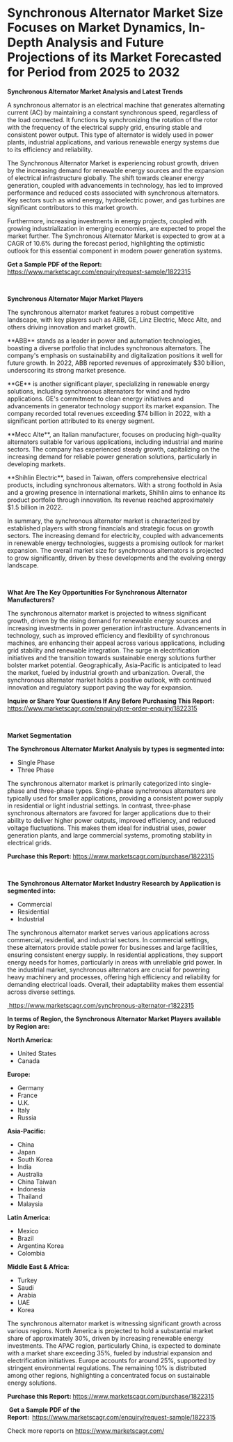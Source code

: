 <p><h1>Synchronous Alternator Market Size Focuses on Market Dynamics, In-Depth Analysis and Future Projections of its Market Forecasted for Period from 2025 to 2032</h1></p><p><strong>Synchronous Alternator Market Analysis and Latest Trends</strong></p>
<p><p>A synchronous alternator is an electrical machine that generates alternating current (AC) by maintaining a constant synchronous speed, regardless of the load connected. It functions by synchronizing the rotation of the rotor with the frequency of the electrical supply grid, ensuring stable and consistent power output. This type of alternator is widely used in power plants, industrial applications, and various renewable energy systems due to its efficiency and reliability.</p><p>The Synchronous Alternator Market is experiencing robust growth, driven by the increasing demand for renewable energy sources and the expansion of electrical infrastructure globally. The shift towards cleaner energy generation, coupled with advancements in technology, has led to improved performance and reduced costs associated with synchronous alternators. Key sectors such as wind energy, hydroelectric power, and gas turbines are significant contributors to this market growth. </p><p>Furthermore, increasing investments in energy projects, coupled with growing industrialization in emerging economies, are expected to propel the market further. The Synchronous Alternator Market is expected to grow at a CAGR of 10.6% during the forecast period, highlighting the optimistic outlook for this essential component in modern power generation systems.</p></p>
<p><strong>Get a Sample PDF of the Report:&nbsp;</strong> <a href="https://www.marketscagr.com/enquiry/request-sample/1822315?utm_campaign=1166&utm_medium=2&utm_source=Github&utm_content=ia&utm_term=13022025&utm_id=synchronous-alternator">https://www.marketscagr.com/enquiry/request-sample/1822315</a></p>
<p>&nbsp;</p>
<p><strong>Synchronous Alternator Major Market Players</strong></p>
<p><p>The synchronous alternator market features a robust competitive landscape, with key players such as ABB, GE, Linz Electric, Mecc Alte, and others driving innovation and market growth. </p><p>**ABB** stands as a leader in power and automation technologies, boasting a diverse portfolio that includes synchronous alternators. The company's emphasis on sustainability and digitalization positions it well for future growth. In 2022, ABB reported revenues of approximately $30 billion, underscoring its strong market presence.</p><p>**GE** is another significant player, specializing in renewable energy solutions, including synchronous alternators for wind and hydro applications. GE's commitment to clean energy initiatives and advancements in generator technology support its market expansion. The company recorded total revenues exceeding $74 billion in 2022, with a significant portion attributed to its energy segment.</p><p>**Mecc Alte**, an Italian manufacturer, focuses on producing high-quality alternators suitable for various applications, including industrial and marine sectors. The company has experienced steady growth, capitalizing on the increasing demand for reliable power generation solutions, particularly in developing markets.</p><p>**Shihlin Electric**, based in Taiwan, offers comprehensive electrical products, including synchronous alternators. With a strong foothold in Asia and a growing presence in international markets, Shihlin aims to enhance its product portfolio through innovation. Its revenue reached approximately $1.5 billion in 2022.</p><p>In summary, the synchronous alternator market is characterized by established players with strong financials and strategic focus on growth sectors. The increasing demand for electricity, coupled with advancements in renewable energy technologies, suggests a promising outlook for market expansion. The overall market size for synchronous alternators is projected to grow significantly, driven by these developments and the evolving energy landscape.</p></p>
<p>&nbsp;</p>
<p><strong>What Are The Key Opportunities For Synchronous Alternator Manufacturers?</strong></p>
<p><p>The synchronous alternator market is projected to witness significant growth, driven by the rising demand for renewable energy sources and increasing investments in power generation infrastructure. Advancements in technology, such as improved efficiency and flexibility of synchronous machines, are enhancing their appeal across various applications, including grid stability and renewable integration. The surge in electrification initiatives and the transition towards sustainable energy solutions further bolster market potential. Geographically, Asia-Pacific is anticipated to lead the market, fueled by industrial growth and urbanization. Overall, the synchronous alternator market holds a positive outlook, with continued innovation and regulatory support paving the way for expansion.</p></p>
<p><strong>Inquire or Share Your Questions If Any Before Purchasing This Report:</strong> <a href="https://www.marketscagr.com/enquiry/pre-order-enquiry/1822315?utm_campaign=1166&utm_medium=2&utm_source=Github&utm_content=ia&utm_term=13022025&utm_id=synchronous-alternator">https://www.marketscagr.com/enquiry/pre-order-enquiry/1822315</a></p>
<p>&nbsp;</p>
<p><strong>Market Segmentation</strong></p>
<p><strong>The Synchronous Alternator Market Analysis by types is segmented into:</strong></p>
<p><ul><li>Single Phase</li><li>Three Phase</li></ul></p>
<p><p>The synchronous alternator market is primarily categorized into single-phase and three-phase types. Single-phase synchronous alternators are typically used for smaller applications, providing a consistent power supply in residential or light industrial settings. In contrast, three-phase synchronous alternators are favored for larger applications due to their ability to deliver higher power outputs, improved efficiency, and reduced voltage fluctuations. This makes them ideal for industrial uses, power generation plants, and large commercial systems, promoting stability in electrical grids.</p></p>
<p><strong>Purchase this Report:&nbsp;</strong><a href="https://www.marketscagr.com/purchase/1822315?utm_campaign=1166&utm_medium=2&utm_source=Github&utm_content=ia&utm_term=13022025&utm_id=synchronous-alternator">https://www.marketscagr.com/purchase/1822315</a></p>
<p>&nbsp;</p>
<p><strong>The Synchronous Alternator Market Industry Research by Application is segmented into:</strong></p>
<p><ul><li>Commercial</li><li>Residential</li><li>Industrial</li></ul></p>
<p><p>The synchronous alternator market serves various applications across commercial, residential, and industrial sectors. In commercial settings, these alternators provide stable power for businesses and large facilities, ensuring consistent energy supply. In residential applications, they support energy needs for homes, particularly in areas with unreliable grid power. In the industrial market, synchronous alternators are crucial for powering heavy machinery and processes, offering high efficiency and reliability for demanding electrical loads. Overall, their adaptability makes them essential across diverse settings.</p></p>
<p><a href="https://www.marketscagr.com/synchronous-alternator-r1822315?utm_campaign=1166&utm_medium=2&utm_source=Github&utm_content=ia&utm_term=13022025&utm_id=synchronous-alternator">&nbsp;https://www.marketscagr.com/synchronous-alternator-r1822315</a></p>
<p><strong>In terms of Region, the Synchronous Alternator Market Players available by Region are:</strong></p>
<p>
    <p> <strong> North America: </strong>
        <ul>
            <li>United States</li>
            <li>Canada</li>
        </ul>
        </p> 
    <p> <strong> Europe: </strong>
        <ul>
            <li>Germany</li>
            <li>France</li>
            <li>U.K.</li>
            <li>Italy</li>
            <li>Russia</li>
        </ul>
        </p> 
    <p> <strong> Asia-Pacific: </strong>
        <ul>
            <li>China</li>
            <li>Japan</li>
            <li>South Korea</li>
            <li>India</li>
            <li>Australia</li>
            <li>China Taiwan</li>
            <li>Indonesia</li>
            <li>Thailand</li>
            <li>Malaysia</li>
        </ul>
        </p> 
    <p> <strong> Latin America: </strong>
        <ul>
            <li>Mexico</li>
            <li>Brazil</li>
            <li>Argentina Korea</li>
            <li>Colombia</li>
        </ul>
        </p> 
    <p> <strong> Middle East & Africa: </strong>
        <ul>
            <li>Turkey</li>
            <li>Saudi</li>
            <li>Arabia</li>
            <li>UAE</li>
            <li>Korea</li>
        </ul>
    </p>
    </p>
<p><p>The synchronous alternator market is witnessing significant growth across various regions. North America is projected to hold a substantial market share of approximately 30%, driven by increasing renewable energy investments. The APAC region, particularly China, is expected to dominate with a market share exceeding 35%, fueled by industrial expansion and electrification initiatives. Europe accounts for around 25%, supported by stringent environmental regulations. The remaining 10% is distributed among other regions, highlighting a concentrated focus on sustainable energy solutions.</p></p>
<p><strong>Purchase this Report: </strong><a href="https://www.marketscagr.com/purchase/1822315?utm_campaign=1166&utm_medium=2&utm_source=Github&utm_content=ia&utm_term=13022025&utm_id=synchronous-alternator">https://www.marketscagr.com/purchase/1822315</a></p>
<p>&nbsp;<strong>Get a Sample PDF of the Report:&nbsp;&nbsp;</strong><a href="https://www.marketscagr.com/enquiry/request-sample/1822315?utm_campaign=1166&utm_medium=2&utm_source=Github&utm_content=ia&utm_term=13022025&utm_id=synchronous-alternator">https://www.marketscagr.com/enquiry/request-sample/1822315</a></p>
<p><strong></strong></p>
<p>Check more reports on <a href="https://www.marketscagr.com/?utm_campaign=1166&utm_medium=2&utm_source=Github&utm_content=ia&utm_term=13022025&utm_id=synchronous-alternator">https://www.marketscagr.com/</a></p>